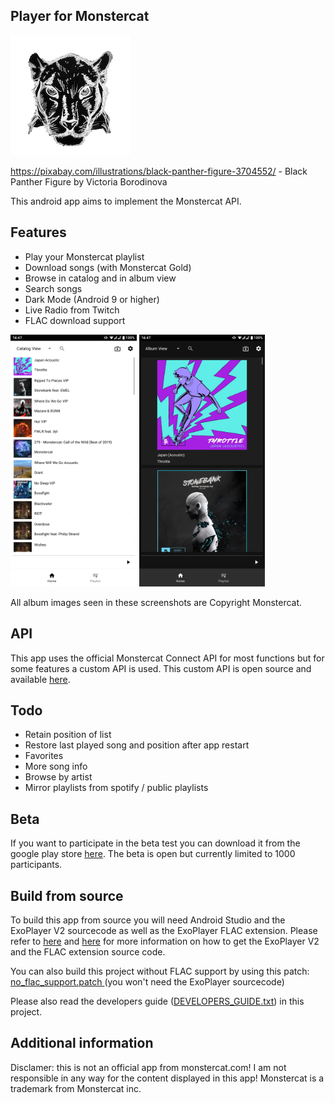 ## Player for Monstercat

![Icon](https://raw.githubusercontent.com/lucaspape/catplayer/master/playstore_res/icon-round-full.png)

https://pixabay.com/illustrations/black-panther-figure-3704552/ - Black Panther Figure by Victoria Borodinova

This android app aims to implement the Monstercat API.

## Features

 - Play your Monstercat playlist
 - Download songs (with Monstercat Gold)
 - Browse in catalog and in album view
 - Search songs
 - Dark Mode (Android 9 or higher)
 - Live Radio from Twitch
 - FLAC download support

<img src="https://raw.githubusercontent.com/lucaspape/catplayer/master/playstore_res/screenshots/Screenshot_20191228-164712_Player_for_Monstercat.png" width="40%">  <img src="https://raw.githubusercontent.com/lucaspape/catplayer/master/playstore_res/screenshots/Screenshot_20191228-164732_Player_for_Monstercat.png" width="40%">

All album images seen in these screenshots are Copyright Monstercat.

## API

This app uses the official Monstercat Connect API for most functions but for some features a custom API is used.
This custom API is open source and available [here](https://github.com/lucaspape/catplayer-helper-api.git).

## Todo

 - Retain position of list
 - Restore last played song and position after app restart
 - Favorites
 - More song info
 - Browse by artist
 - Mirror playlists from spotify / public playlists

## Beta

If you want to participate in the beta test you can download it from the google play store [here](https://play.google.com/apps/testing/de.lucaspape.monstercat "Test Android-App").
The beta is open but currently limited to 1000 participants.

## Build from source

To build this app from source you will need Android Studio and the ExoPlayer V2 sourcecode as well as the ExoPlayer FLAC extension. Please refer to [here](https://github.com/google/ExoPlayer/blob/release-v2/README.md) and [here](https://github.com/google/ExoPlayer/tree/release-v2/extensions/flac) for more information on how to get the ExoPlayer V2 and the FLAC extension source code. 

You can also build this project without FLAC support by using this patch: [no_flac_support.patch ](https://gist.github.com/lucaspape/6b9f537cb3e3b3c337bab5e09eb6ebff)(you won't need the ExoPlayer sourcecode)

Please also read the developers guide ([DEVELOPERS_GUIDE.txt](https://github.com/lucaspape/catplayer/blob/master/DEVELOPERS_GUIDE.txt)) in this project.

## Additional information
Disclamer: this is not an official app from monstercat.com!
I am not responsible in any way for the content displayed in this app!
Monstercat is a trademark from Monstercat inc.

